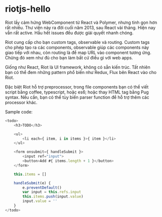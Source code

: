 # riotjs-hello

Riot lấy cảm hứng WebComponent từ React và Polymer, nhưng tinh gọn hơn rất nhiều. Thư viện này ra đời cuối năm 2013, sau React vài tháng. Hiện nay vẫn rất active. Hầu hết issues đều được giải quyết nhanh chóng.

Riot cung cấp cho bạn custom tags, observable và routing. Custom tags cho phép tạo ra các components, observable giúp các components này giao tiếp với nhau, còn routing là để map URL vào component tương ứng. Chừng đó xem như đủ cho bạn làm bất cứ điều gì với web apps.

Giống như React, Riot là UI framework, không có sẵn kiến trúc. Tất nhiên bạn có thể đem những pattern phổ biến như Redux, Flux bên React vào cho Riot.

Đặc biệt Riot hỗ trợ preprocessor, trong file components bạn có thể viết script bằng coffee, typescript, hoặc es6; hoặc thay HTML tag bằng Pug syntax. Nếu cần, bạn có thể tùy biến parser function để hỗ trợ thêm các processor khác.

Sample code:
```js
<todo>
	<h3>TODO</h3>

	<ul>
		<li each={ item, i in items }>{ item }</li>
	</ul>

	<form onsubmit={ handleSubmit }>
		<input ref="input">
		<button>Add #{ items.length + 1 }</button>
	</form>

	this.items = []

	handleSubmit(e) {
		e.preventDefault()
		var input = this.refs.input
		this.items.push(input.value)
		input.value = ''
	}
</todo>
```

